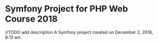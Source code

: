 Symfony Project for PHP Web Course 2018 
=========
//TODO add description
A Symfony project created on December 2, 2018, 8:13 am.
